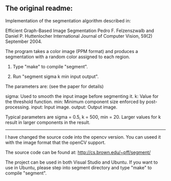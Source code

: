 ## The original readme:

Implementation of the segmentation algorithm described in:

Efficient Graph-Based Image Segmentation
Pedro F. Felzenszwalb and Daniel P. Huttenlocher
International Journal of Computer Vision, 59(2) September 2004.

The program takes a color image (PPM format) and produces a segmentation
with a random color assigned to each region.

1. Type "make" to compile "segment".

2. Run "segment sigma k min input output".

The parameters are: (see the paper for details)

sigma: Used to smooth the input image before segmenting it.
k: Value for the threshold function.
min: Minimum component size enforced by post-processing.
input: Input image.
output: Output image.

Typical parameters are sigma = 0.5, k = 500, min = 20.
Larger values for k result in larger components in the result.

-----

I have changed the source code into the opencv version. You can useed it with the 
image format that the openCV support.

The source code can be found at: http://cs.brown.edu/~pff/segment/

The project can be used in both Visual Studio and Ubuntu. If you want to use in Ubuntu,
please step into segment directory and type "make" to compile "segment".